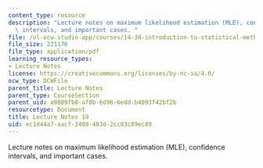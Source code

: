 ```yaml
---
content_type: resource
description: "Lecture notes on maximum likelihood estimation (MLE), con\uFB01dence\
  \ intervals, and important cases. "
file: /ol-ocw-studio-app/courses/14-30-introduction-to-statistical-methods-in-economics-spring-2009/ec1d44a7aacf2408403d2cc83c89ec89_MIT14_30s09_lec19.pdf
file_size: 221176
file_type: application/pdf
learning_resource_types:
- Lecture Notes
license: https://creativecommons.org/licenses/by-nc-sa/4.0/
ocw_type: OCWFile
parent_title: Lecture Notes
parent_type: CourseSection
parent_uid: a9889fb8-af0b-6d96-6edd-b4093f42bf2b
resourcetype: Document
title: Lecture Notes 19
uid: ec1d44a7-aacf-2408-403d-2cc83c89ec89
---
```

Lecture notes on maximum likelihood estimation (MLE), conﬁdence intervals, and important cases. 
